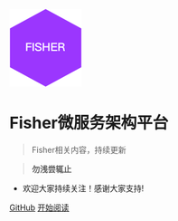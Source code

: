 ![logo](./fisher.png ':no-zoom')



# Fisher微服务架构平台

> Fisher相关内容，持续更新

> **勿浅尝辄止**

* 欢迎大家持续关注！感谢大家支持!

[GitHub](https://github.com/fxllong/fisher)
[开始阅读](/welcome.md)